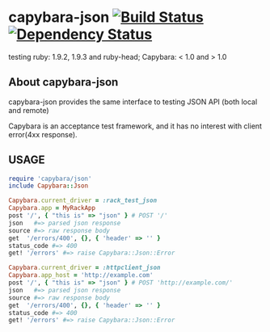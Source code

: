 # capybara-json [![Build Status](https://secure.travis-ci.org/okitan/capybara-json.png?branch=master)](http://travis-ci.org/okitan/capybara-json) [![Dependency Status](https://gemnasium.com/okitan/capybara-json.png)](https://gemnasium.com/okitan/capybara-json)

testing ruby: 1.9.2, 1.9.3 and ruby-head;  Capybara: < 1.0 and > 1.0

## About capybara-json

capybara-json provides the same interface to testing JSON API (both local and remote)

Capybara is an acceptance test framework, and it has no interest with client error(4xx response).

## USAGE

```ruby
require 'capybara/json'
include Capybara::Json

Capybara.current_driver = :rack_test_json
Capybara.app = MyRackApp
post '/', { "this is" => "json" } # POST '/'
json   #=> parsed json response
source #=> raw response body
get  '/errors/400', {}, { 'header' => '' }
status_code #=> 400
get! '/errors' #=> raise Capybara::Json::Error

Capybara.current_driver = :httpclient_json
Capybara.app_host = 'http://example.com'
post '/', { "this is" => "json" } # POST 'http://example.com/'
json   #=> parsed json response
source #=> raw response body
get  '/errors/400', {}, { 'header' => '' }
status_code #=> 400
get! '/errors' #=> raise Capybara::Json::Error
```

